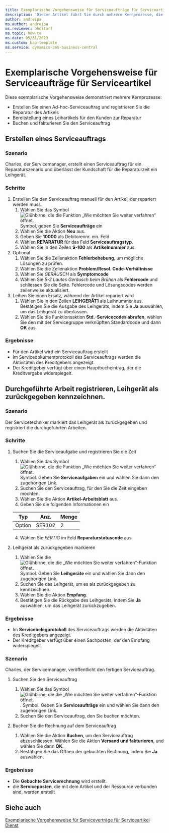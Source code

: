 ```yaml
---
title: Exemplarische Vorgehensweise für Serviceaufträge für Serviceartikel
description: 'Dieser Artikel führt Sie durch mehrere Kernprozesse, die Serviceaufträge und Artikel betreffen.'
author: andreipa
ms.author: andreipa
ms.reviewer: bholtorf
ms.topic: how-to
ms.date: 05/31/2023
ms.custom: bap-template
ms.service: dynamics-365-business-central
---
```


# <a name="walkthrough-of-service-orders-for-service-items"></a>Exemplarische Vorgehensweise für Serviceaufträge für Serviceartikel

Diese exemplarische Vorgehensweise demonstriert mehrere Kernprozesse:

- Erstellen Sie einen Ad-hoc-Serviceauftrag und registrieren Sie die Reparatur des Artikels
- Bereitstellung eines Leihartikels für den Kunden zur Reparatur
- Buchen und fakturieren Sie den Serviceauftrag
    
## <a name="creating-a-service-order"></a>Erstellen eines Serviceauftrags

### <a name="scenario"></a>Szenario

Charles, der Servicemanager, erstellt einen Serviceauftrag für ein Reparaturszenario und überlässt der Kundschaft für die Reparaturzeit ein Leihgerät.

### <a name="steps"></a>Schritte

1. Erstellen Sie den Serviceauftrag manuell für den Artikel, der repariert werden muss.
   1. Wählen Sie das Symbol ![Glühbirne, die die Funktion „Wie möchten Sie weiter verfahren“ öffnet.](../../media/ui-search/search_small.png "Wie möchten Sie weiter verfahren?") Symbol, geben Sie **Serviceaufträge** ein
   2. Wählen Sie die Aktion **Neu** aus.
   3. Geben Sie **10000** als Debitorennr. ein. Feld
   4. Wählen **REPARATUR** für das Feld **Serviceauftragstyp**.
   5. Wählen Sie in den Zeilen **S-100** als **Artikelnummer** aus.
2. Optional
   1. Wählen Sie die Zeilenaktion **Fehlerbehebung**, um mögliche Lösungen zu prüfen.
   2. Wählen Sie die Zeilenaktion **Problem/Resol. Code-Verhältnisse**
   3. Wählen Sie *GERÄUSCH* als **Symptomcode**
   4. Wählen Sie *5-2 Lautes Geräusch beim Brühen* als **Fehlercode** und schliessen Sie die Seite. Fehlercode und Lösungscodes werden zeilenweise aktualisiert.
3. Leihen Sie einen Ersatz, während der Artikel repariert wird
   1. Wählen Sie in den Zeilen **LEIHGERÄT1** als Leihnummer aus. Bestätigen Sie die Ausgabe des Leihgeräts, indem Sie **Ja** auswählen, um das Leihgerät zu überlassen. 
   2. Wählen Sie die Funktionsaktion **Std.-Servicecodes abrufen**, wählen Sie den mit der Servicegruppe verknüpften Standardcode und dann **OK** aus.
   
### <a name="results"></a>Ergebnisse

- Für den Artikel wird ein Serviceauftrag erstellt
- Im Servicedokumentprotokoll des Serviceauftrags werden die Aktivitäten des Kreditgebers angezeigt.
- Der Kreditgeber verfügt über einen Hauptbucheintrag, der die Kreditvergabe widerspiegelt.
   

## <a name="register-performed-work-mark-loaner-as-returned"></a>Durchgeführte Arbeit registrieren, Leihgerät als zurückgegeben kennzeichnen.

### <a name="scenario-1"></a>Szenario

Der Servicetechniker markiert das Leihgerät als zurückgegeben und registriert die durchgeführten Arbeiten.

### <a name="steps-1"></a>Schritte

1. Suchen Sie die Serviceaufgabe und registrieren Sie die Zeit 
   1. Wählen Sie das Symbol ![Glühbirne, die die Funktion „Wie möchten Sie weiter verfahren“ öffnet.](../../media/ui-search/search_small.png "Wie möchten Sie weiter verfahren?") Symbol. Geben Sie **Serviceaufgaben** ein und wählen Sie dann den zugehörigen Link.
   2. Suchen Sie den Serviceauftrag, für den Sie die Zeit eingeben möchten.
   3. Wählen Sie die Aktion **Artikel-Arbeitsblatt** aus.
   4. Geben Sie die folgenden Informationen ein

    |Typ|Anz.|Menge|
    |----|---|--------|  
    |Option|SER102|2|

   4. Wählen Sie *FERTIG* im Feld **Reparaturstatuscode** aus
    
2. Leihgerät als zurückgegeben markieren
   1. Wählen Sie die ![Glühbirne, die die „Wie möchten Sie weiter verfahren“-Funktion öffnet.](../../media/ui-search/search_small.png "Wie möchten Sie weiter verfahren?") Symbol. Geben Sie **Leihgeräte** ein und wählen Sie dann den zugehörigen Link.
   2. Suchen Sie das Leihgerät, um es als zurückgegeben zu kennzeichnen.
   3. Wählen Sie die Aktion **Empfang**. 
   4. Bestätigen Sie die Rückgabe des Leihgeräts, indem Sie **Ja** auswählen, um das Leihgerät zurückzugeben.
      
### <a name="results-1"></a>Ergebnisse

- Im **Servicebelegprotokoll** des Serviceauftrags werden die Aktivitäten des Kreditgebers angezeigt.
- Der Kreditgeber verfügt über einen Sachposten, der den Empfang widerspiegelt.


### <a name="scenario-2"></a>Szenario

Charles, der Servicemanager, veröffentlicht den fertigen Serviceauftrag.

1. Suchen Sie den Serviceauftrag 
   1. Wählen Sie das Symbol ![Glühbirne, die die „Wie möchten Sie weiter verfahren“-Funktion öffnet.](../../media/ui-search/search_small.png "Tell Me-Funktion"). Symbol. Geben Sie **Serviceaufträge** ein und wählen Sie dann den zugehörigen Link.
   2. Suchen Sie den Serviceauftrag, den Sie buchen möchten.

2. Buchen Sie die Rechnung auf dem Serviceauftrag
   1. Wählen Sie die Aktion **Buchen**, um den Serviceauftrag abzuschliessen. Wählen Sie die Aktion **Versand und fakturieren**, und wählen Sie dann **OK**.
   2. Bestätigen Sie das Öffnen der gebuchten Rechnung, indem Sie **Ja** auswählen. 
### <a name="results-2"></a>Ergebnisse

- Die **Gebuchte Servicerechnung** wird erstellt.
- die **Serviceposten**, die mit dem Artikel und der Ressource verbunden sind, werden erstellt

## <a name="see-also"></a>Siehe auch
[Exemplarische Vorgehensweise für Serviceverträge für Serviceartikel](service-contract-flow.md)  
[Dienst](../../service-service.md)
